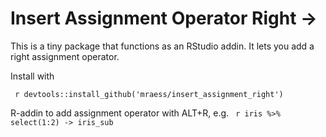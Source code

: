 # Insert Assignment Operator Right ->

This is a tiny package that functions as an RStudio addin. It lets you add a right assignment operator.

Install with 

``` r devtools::install_github('mraess/insert_assignment_right')```

R-addin to add assignment operator with ALT+R, e.g. ``` r iris %>% select(1:2) -> iris_sub```
